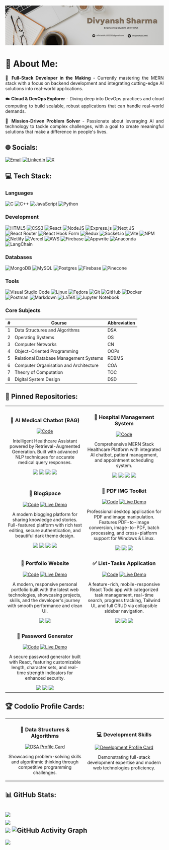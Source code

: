 <p align="center">
	<img src="header_img.jpg">
</p>


# 💫 About Me:
<div style="text-align: justify; font-size: 14px">

🚀 **Full-Stack Developer in the Making** - Currently mastering the MERN stack with a focus on backend development and integrating cutting-edge AI solutions into real-world applications.

☁️ **Cloud & DevOps Explorer** - Diving deep into DevOps practices and cloud computing to build scalable, robust applications that can handle real-world demands.

🎯 **Mission-Driven Problem Solver** - Passionate about leveraging AI and technology to tackle complex challenges, with a goal to create meaningful solutions that make a difference in people's lives.

</div>

## 🌐 Socials:
[![Email](https://img.shields.io/badge/Email-D14836?logo=gmail&logoColor=white)](mailto:officialdslc1552005@gmail.com) 
[![LinkedIn](https://img.shields.io/badge/LinkedIn-%230077B5.svg?logo=linkedin&logoColor=white)](https://linkedin.com/in/divyansh-sharma-b05897286) [![X](https://img.shields.io/badge/X-black.svg?logo=X&logoColor=white)](https://x.com/divyansh1552005) 

## 💻 Tech Stack:

### Languages
![C](https://img.shields.io/badge/c-%2300599C.svg?style=for-the-badge&logo=c&logoColor=white) ![C++](https://img.shields.io/badge/c++-%2300599C.svg?style=for-the-badge&logo=c%2B%2B&logoColor=white) ![JavaScript](https://img.shields.io/badge/javascript-%23323330.svg?style=for-the-badge&logo=javascript&logoColor=%23F7DF1E) ![Python](https://img.shields.io/badge/python-3670A0?style=for-the-badge&logo=python&logoColor=ffdd54)

### Development
![HTML5](https://img.shields.io/badge/html5-%23E34F26.svg?style=for-the-badge&logo=html5&logoColor=white) ![CSS3](https://img.shields.io/badge/css3-%231572B6.svg?style=for-the-badge&logo=css3&logoColor=white) ![React](https://img.shields.io/badge/react-%2320232a.svg?style=for-the-badge&logo=react&logoColor=%2361DAFB) ![NodeJS](https://img.shields.io/badge/node.js-6DA55F?style=for-the-badge&logo=node.js&logoColor=white) ![Express.js](https://img.shields.io/badge/express.js-%23404d59.svg?style=for-the-badge&logo=express&logoColor=%2361DAFB) ![Next JS](https://img.shields.io/badge/Next-black?style=for-the-badge&logo=next.js&logoColor=white) ![React Router](https://img.shields.io/badge/React_Router-CA4245?style=for-the-badge&logo=react-router&logoColor=white) ![React Hook Form](https://img.shields.io/badge/React%20Hook%20Form-%23EC5990.svg?style=for-the-badge&logo=reacthookform&logoColor=white) ![Redux](https://img.shields.io/badge/redux-%23593d88.svg?style=for-the-badge&logo=redux&logoColor=white) ![Socket.io](https://img.shields.io/badge/Socket.io-black?style=for-the-badge&logo=socket.io&badgeColor=010101) ![Vite](https://img.shields.io/badge/vite-%23646CFF.svg?style=for-the-badge&logo=vite&logoColor=white) ![NPM](https://img.shields.io/badge/NPM-%23CB3837.svg?style=for-the-badge&logo=npm&logoColor=white) ![Netlify](https://img.shields.io/badge/netlify-%23000000.svg?style=for-the-badge&logo=netlify&logoColor=#00C7B7) ![Vercel](https://img.shields.io/badge/vercel-%23000000.svg?style=for-the-badge&logo=vercel&logoColor=white) ![AWS](https://img.shields.io/badge/AWS-%23FF9900.svg?style=for-the-badge&logo=amazon-aws&logoColor=white) ![Firebase](https://img.shields.io/badge/firebase-%23039BE5.svg?style=for-the-badge&logo=firebase) ![Appwrite](https://img.shields.io/badge/Appwrite-%23FD366E.svg?style=for-the-badge&logo=appwrite&logoColor=white) ![Anaconda](https://img.shields.io/badge/Anaconda-%2344A833.svg?style=for-the-badge&logo=anaconda&logoColor=white) ![LangChain](https://img.shields.io/badge/langchain-1C3C3C?style=for-the-badge&logo=langchain&logoColor=white)

### Databases
![MongoDB](https://img.shields.io/badge/MongoDB-%234ea94b.svg?style=for-the-badge&logo=mongodb&logoColor=white) ![MySQL](https://img.shields.io/badge/mysql-4479A1.svg?style=for-the-badge&logo=mysql&logoColor=white) ![Postgres](https://img.shields.io/badge/postgres-%23316192.svg?style=for-the-badge&logo=postgresql&logoColor=white) ![Firebase](https://img.shields.io/badge/firebase-a08021?style=for-the-badge&logo=firebase&logoColor=ffcd34) ![Pinecone](https://img.shields.io/badge/Pinecone-000000?style=for-the-badge&logo=pinecone&logoColor=white)

### Tools
![Visual Studio Code](https://img.shields.io/badge/Visual%20Studio%20Code-0078d4.svg?style=for-the-badge&logo=visual-studio-code&logoColor=white) ![Linux](https://img.shields.io/badge/Linux-FCC624?style=for-the-badge&logo=linux&logoColor=black) ![Fedora](https://img.shields.io/badge/Fedora-294172?style=for-the-badge&logo=fedora&logoColor=white) ![Git](https://img.shields.io/badge/git-%23F05033.svg?style=for-the-badge&logo=git&logoColor=white) ![GitHub](https://img.shields.io/badge/github-%23121011.svg?style=for-the-badge&logo=github&logoColor=white) ![Docker](https://img.shields.io/badge/docker-%230db7ed.svg?style=for-the-badge&logo=docker&logoColor=white) ![Postman](https://img.shields.io/badge/Postman-FF6C37?style=for-the-badge&logo=postman&logoColor=white) ![Markdown](https://img.shields.io/badge/markdown-%23000000.svg?style=for-the-badge&logo=markdown&logoColor=white) ![LaTeX](https://img.shields.io/badge/latex-%23008080.svg?style=for-the-badge&logo=latex&logoColor=white) ![Jupyter Notebook](https://img.shields.io/badge/jupyter-%23FA0F00.svg?style=for-the-badge&logo=jupyter&logoColor=white)

### Core Subjects

| # | Course | Abbreviation |
|---|--------------|--------------|
| 1 | Data Structures and Algorithms | DSA |
| 2 | Operating Systems | OS |
| 3 | Computer Networks | CN |
| 4 | Object-Oriented Programming | OOPs |
| 5 | Relational Database Management Systems | RDBMS |
| 6 | Computer Organisation and Architecture | COA |
| 7 | Theory of Computation | TOC |
| 8 | Digital System Design | DSD |


## 📌 Pinned Repositories:

<div align="center">
  <table>
    <tr>
      <td width="50%">
        <h3 align="center">🤖 AI Medical Chatbot (RAG)</h3>
        <div align="center">
          <a href="https://github.com/Divyansh1552005/Medical_Chatbot_OpenAI.git" target="_blank"><img src="https://img.shields.io/badge/Code-000000?style=for-the-badge&logo=github&logoColor=white" alt="Code"></a>
<!--           <a href="#" target="_blank"><img src="https://img.shields.io/badge/Live-00C7B7?style=for-the-badge&logo=netlify&logoColor=white" alt="Live Demo"></a> -->
        </div>
        <p align="center">Intelligent Healthcare Assistant powered by Retrieval-Augmented Generation. Built with advanced NLP techniques for accurate medical query responses.</p>
        <div align="center">
          <img src="https://img.shields.io/badge/Python-3670A0?style=for-the-badge&logo=python&logoColor=ffdd54">
          <img src="https://img.shields.io/badge/langchain-1C3C3C?style=for-the-badge&logo=langchain&logoColor=white">
          <img src="https://img.shields.io/badge/Pinecone-000000?style=for-the-badge&logo=pinecone&logoColor=white">
          <img src="https://img.shields.io/badge/OpenAI-412991?style=for-the-badge&logo=openai&logoColor=white">
        </div>
      </td>
      <td width="50%">
        <h3 align="center">🏥 Hospital Management System</h3>
        <div align="center">
          <a href="https://github.com/Divyansh1552005/prescripto-full-stack#" target="_blank"><img src="https://img.shields.io/badge/Code-000000?style=for-the-badge&logo=github&logoColor=white" alt="Code"></a>
<!--           <a href="#" target="_blank"><img src="https://img.shields.io/badge/Live-00C7B7?style=for-the-badge&logo=netlify&logoColor=white" alt="Live Demo"></a> -->
        </div>
        <p align="center">Comprehensive MERN Stack Healthcare Platform with integrated AI chatbot, patient management, and appointment scheduling system.</p>
        <div align="center">
          <img src="https://img.shields.io/badge/react-%2320232a.svg?style=for-the-badge&logo=react&logoColor=%2361DAFB">
          <img src="https://img.shields.io/badge/node.js-6DA55F?style=for-the-badge&logo=node.js&logoColor=white">
          <img src="https://img.shields.io/badge/express.js-%23404d59.svg?style=for-the-badge&logo=express&logoColor=%2361DAFB">
          <img src="https://img.shields.io/badge/MongoDB-%234ea94b.svg?style=for-the-badge&logo=mongodb&logoColor=white">
        </div>
      </td>
    </tr>
    <tr>
      <td width="50%">
        <h3 align="center">📝 BlogSpace</h3>
        <div align="center">
          <a href="https://github.com/Divyansh1552005/BlogSpace" target="_blank"><img src="https://img.shields.io/badge/Code-000000?style=for-the-badge&logo=github&logoColor=white" alt="Code"></a>
          <a href="https://blogspace-alpha.vercel.app/" target="_blank"><img src="https://img.shields.io/badge/Live-00C7B7?style=for-the-badge&logo=netlify&logoColor=white" alt="Live Demo"></a>
        </div>
        <p align="center">A modern blogging platform for sharing knowledge and stories. Full-featured platform with rich text editing, secure authentication, and beautiful dark theme design.</p>
        <div align="center">
          <img src="https://img.shields.io/badge/react-%2320232a.svg?style=for-the-badge&logo=react&logoColor=%2361DAFB">
          <img src="https://img.shields.io/badge/Appwrite-FD366E?style=for-the-badge&logo=appwrite&logoColor=white">
          <img src="https://img.shields.io/badge/tailwindcss-%2338B2AC.svg?style=for-the-badge&logo=tailwind-css&logoColor=white">
          <img src="https://img.shields.io/badge/TinyMCE-000000?style=for-the-badge&logo=tinymce&logoColor=white">
        </div>
      </td>
      <td width="50%">
        <h3 align="center">📄 PDF IMG Toolkit</h3>
        <div align="center">
          <a href="https://github.com/Divyansh1552005/PDF-IMG-Toolkit.git" target="_blank"><img src="https://img.shields.io/badge/Code-000000?style=for-the-badge&logo=github&logoColor=white" alt="Code"></a>
          <a href="https://pdf-img-editor-converter-toolkit-so.vercel.app/" target="_blank"><img src="https://img.shields.io/badge/Live-00C7B7?style=for-the-badge&logo=netlify&logoColor=white" alt="Live Demo"></a>
        </div>
        <p align="center">Professional desktop application for PDF and image manipulation. Features PDF-to-image conversion, image-to-PDF, batch processing, and cross-platform support for Windows & Linux.</p>
        <div align="center">
          <img src="https://img.shields.io/badge/react-%2320232a.svg?style=for-the-badge&logo=react&logoColor=%2361DAFB">
          <img src="https://img.shields.io/badge/tailwindcss-%2338B2AC.svg?style=for-the-badge&logo=tailwind-css&logoColor=white">
          <img src="https://img.shields.io/badge/Desktop-4285F4?style=for-the-badge&logo=windows&logoColor=white">
        </div>
      </td>
    </tr>
    <tr>
      <td width="50%">
        <h3 align="center">💼 Portfolio Website</h3>
        <div align="center">
          <a href="https://github.com/Divyansh1552005/Divyansh-portfolio" target="_blank"><img src="https://img.shields.io/badge/Code-000000?style=for-the-badge&logo=github&logoColor=white" alt="Code"></a>
          <a href="https://divyansh1552005-portfolio.vercel.app/" target="_blank"><img src="https://img.shields.io/badge/Live-00C7B7?style=for-the-badge&logo=netlify&logoColor=white" alt="Live Demo"></a>
        </div>
        <p align="center">A modern, responsive personal portfolio built with the latest web technologies, showcasing projects, skills, and the developer's journey with smooth performance and clean UI.</p>
        <div align="center">
          <img src="https://img.shields.io/badge/react-%2320232a.svg?style=for-the-badge&logo=react&logoColor=%2361DAFB">
          <img src="https://img.shields.io/badge/tailwindcss-%2338B2AC.svg?style=for-the-badge&logo=tailwind-css&logoColor=white">
        </div>
      </td>
      <td width="50%">
        <h3 align="center">✅ List-Tasks Application</h3>
        <div align="center">
          <a href="https://github.com/Divyansh1552005/React_Beginner_Projects/tree/main/10TodoApp" target="_blank"><img src="https://img.shields.io/badge/Code-000000?style=for-the-badge&logo=github&logoColor=white" alt="Code"></a>
          <a href="https://listtasks.vercel.app/" target="_blank"><img src="https://img.shields.io/badge/Live-00C7B7?style=for-the-badge&logo=netlify&logoColor=white" alt="Live Demo"></a>
        </div>
        <p align="center">A feature-rich, mobile-responsive React Todo app with categorized task management, real-time search, progress tracking, Tailwind UI, and full CRUD via collapsible sidebar navigation.</p>
        <div align="center">
          <img src="https://img.shields.io/badge/react-%2320232a.svg?style=for-the-badge&logo=react&logoColor=%2361DAFB">
          <img src="https://img.shields.io/badge/tailwindcss-%2338B2AC.svg?style=for-the-badge&logo=tailwind-css&logoColor=white">
          <img src="https://img.shields.io/badge/Local%20Storage-FF6B6B?style=for-the-badge&logo=html5&logoColor=white">
        </div>
      </td>
    </tr>
    <tr>
      <td width="50%">
        <h3 align="center">🔐 Password Generator</h3>
        <div align="center">
          <a href="https://github.com/Divyansh1552005/React_Beginner_Projects/tree/main/5_Password_generator" target="_blank"><img src="https://img.shields.io/badge/Code-000000?style=for-the-badge&logo=github&logoColor=white" alt="Code"></a>
          <a href="https://securepasswordgeneratordsc.vercel.app/" target="_blank"><img src="https://img.shields.io/badge/Live-00C7B7?style=for-the-badge&logo=netlify&logoColor=white" alt="Live Demo"></a>
        </div>
        <p align="center">A secure password generator built with React, featuring customizable length, character sets, and real-time strength indicators for enhanced security.</p>
        <div align="center">
          <img src="https://img.shields.io/badge/react-%2320232a.svg?style=for-the-badge&logo=react&logoColor=%2361DAFB">
          <img src="https://img.shields.io/badge/tailwindcss-%2338B2AC.svg?style=for-the-badge&logo=tailwind-css&logoColor=white">
          <img src="https://img.shields.io/badge/Lucide-000000?style=for-the-badge&logo=lucide&logoColor=white">
        </div>
      </td>
    </tr>
  </table>
</div>



## 🏆 Codolio Profile Cards:

<div align="center">
  <table>
    <tr>
      <td width="50%">
        <h3 align="center">🧩 Data Structures & Algorithms</h3>
        <div align="center">
          <a href="https://codolio.com/profile/YCp7ONOS/card" target="_blank">
            <img src="https://codolio.com/api/profile/YCp7ONOS/card/dsa" alt="DSA Profile Card" width="100%">
          </a>
        </div>
        <p align="center">Showcasing problem-solving skills and algorithmic thinking through competitive programming challenges.</p>
      </td>
      <td width="50%">
        <h3 align="center">💻 Development Skills</h3>
        <div align="center">
          <a href="https://codolio.com/profile/YCp7ONOS/card" target="_blank">
            <img src="https://codolio.com/api/profile/YCp7ONOS/card/development" alt="Development Profile Card" width="100%">
          </a>
        </div>
        <p align="center">Demonstrating full-stack development expertise and modern web technologies proficiency.</p>
      </td>
    </tr>
  </table>
</div>



## 📊 GitHub Stats:
![](https://github-readme-stats.vercel.app/api?username=divyansh1552005&theme=dark&hide_border=false&include_all_commits=false&count_private=false)<br/>
![](https://nirzak-streak-stats.vercel.app/?user=divyansh1552005&theme=dark&hide_border=false)<br/>
![](https://github-readme-stats.vercel.app/api/top-langs/?username=divyansh1552005&theme=dark&hide_border=false&include_all_commits=false&count_private=false&layout=compact)
![GitHub Activity Graph](https://github-readme-activity-graph.vercel.app/graph?username=divyansh1552005&theme=github-compact&custom_title=Pac-Man's%20Activity%20Trail&hide_border=true&bg_color=0d1117&color=ff7b00&line=ff7b00&point=f0f6fc)
---
[![](https://visitcount.itsvg.in/api?id=divyansh1552005&icon=0&color=0)](https://visitcount.itsvg.in)
